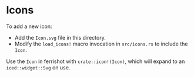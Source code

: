 # Icons

To add a new icon:

- Add the `Icon.svg` file in this directory.
- Modify the `load_icons!` macro invocation in `src/icons.rs` to include the `Icon`.

Use the `Icon` in ferrishot with `crate::icon!(Icon)`, which will expand to an `iced::widget::Svg` on use.
